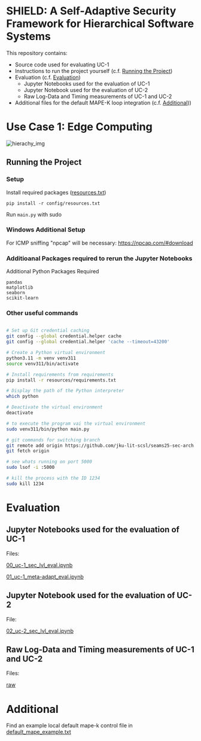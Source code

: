 # SHIELD: A Self-Adaptive Security Framework for Hierarchical Software Systems

This repository contains:

- Source code used for evaluating UC-1
- Instructions to run the project yourself (c.f. [Running the Project](#running-the-project))
- Evaluation (c.f. [Evaluation](#evaluation))
  - Jupyter Notebooks used for the evaluation of UC-1
  - Jupyter Notebook used for the evaluation of UC-2
  - Raw Log-Data and Timing measurements of UC-1 and UC-2
- Additional files for the default MAPE-K loop integration (c.f. [Additional](#additional)))

# Use Case 1: Edge Computing

![hierachy_img](https://github.com/jku-lit-scsl/seams25-sec-arch/blob/master/uc-1-arch-v2.png)

## Running the Project

### Setup

Install required packages ([resources.txt](config/resources.txt))

```
pip install -r config/resources.txt
```

Run `main.py` with sudo

### Windows Additional Setup

For ICMP sniffing "npcap" will be necessary: https://npcap.com/#download

### Additioanal Packages required to rerun the Jupyter Notebooks

Additional Python Packages Required

```
pandas
matplotlib
seaborn 
scikit-learn
```

### Other useful commands

```bash

# Set up Git credential caching
git config --global credential.helper cache
git config --global credential.helper 'cache --timeout=43200'

# Create a Python virtual environment
python3.11 -m venv venv311
source venv311/bin/activate

# Install requirements from requirements
pip install -r resources/requirements.txt

# Display the path of the Python interpreter
which python

# Deactivate the virtual environment
deactivate

# to execute the program vai the virtual environment
sudo venv311/bin/python main.py

# git commands for switching branch
git remote add origin https://github.com/jku-lit-scsl/seams25-sec-arch.git
git fetch origin

# see whats running on port 5000
sudo lsof -i :5000

# kill the process with the ID 1234
sudo kill 1234
```

# Evaluation

## Jupyter Notebooks used for the evaluation of UC-1

Files:

[00_uc-1_sec_lvl_eval.ipynb](eval/00_uc-1_sec_lvl_eval.ipynb)

[01_uc-1_meta-adapt_eval.ipynb](eval/01_uc-1_meta-adapt_eval.ipynb)

## Jupyter Notebook used for the evaluation of UC-2

File:

[02_uc-2_sec_lvl_eval.ipynb](eval/02_uc-2_sec_lvl_eval.ipynb)

## Raw Log-Data and Timing measurements of UC-1 and UC-2

Files:

[raw](eval/raw)

# Additional

Find an example local default mape-k control file in
[default_mape_example.txt](additional_files/default_mape_example.txt)
